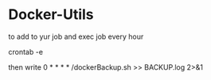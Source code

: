 # Docker-Utils
to add to yur job and exec job every hour

crontab -e



then write
0 * * * * /dockerBackup.sh >> BACKUP.log 2>&1
